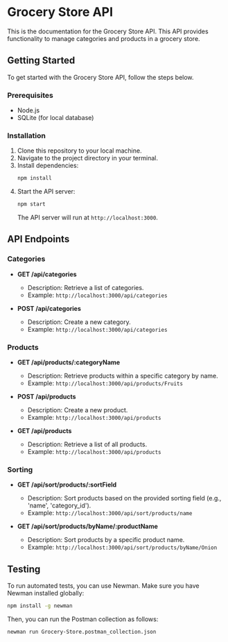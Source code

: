 # Grocery Store API

This is the documentation for the Grocery Store API. This API provides functionality to manage categories and products in a grocery store.

## Getting Started

To get started with the Grocery Store API, follow the steps below.

### Prerequisites

- Node.js
- SQLite (for local database)

### Installation

1. Clone this repository to your local machine.
2. Navigate to the project directory in your terminal.
3. Install dependencies:
   ```bash
   npm install
   ```
4. Start the API server:
   ```bash
   npm start
   ```
   The API server will run at `http://localhost:3000`.

## API Endpoints

### Categories

- **GET /api/categories**

  - Description: Retrieve a list of categories.
  - Example: `http://localhost:3000/api/categories`

- **POST /api/categories**
  - Description: Create a new category.
  - Example: `http://localhost:3000/api/categories`

### Products

- **GET /api/products/:categoryName**

  - Description: Retrieve products within a specific category by name.
  - Example: `http://localhost:3000/api/products/Fruits`

- **POST /api/products**

  - Description: Create a new product.
  - Example: `http://localhost:3000/api/products`

- **GET /api/products**
  - Description: Retrieve a list of all products.
  - Example: `http://localhost:3000/api/products`

### Sorting

- **GET /api/sort/products/:sortField**

  - Description: Sort products based on the provided sorting field (e.g., 'name', 'category_id').
  - Example: `http://localhost:3000/api/sort/products/name`

- **GET /api/sort/products/byName/:productName**
  - Description: Sort products by a specific product name.
  - Example: `http://localhost:3000/api/sort/products/byName/Onion`

## Testing

To run automated tests, you can use Newman. Make sure you have Newman installed globally:

```bash
npm install -g newman
```

Then, you can run the Postman collection as follows:

```bash
newman run Grocery-Store.postman_collection.json
```

